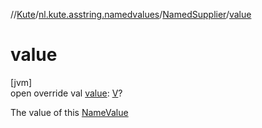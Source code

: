 //[Kute](../../../index.md)/[nl.kute.asstring.namedvalues](../index.md)/[NamedSupplier](index.md)/[value](value.md)

# value

[jvm]\
open override val [value](value.md): [V](index.md)?

The value of this [NameValue](../-name-value/index.md)
